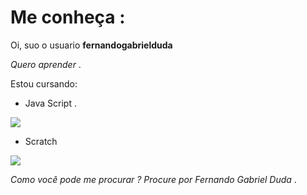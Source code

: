 # Me conheça :
 
 Oi, suo o usuario **fernandogabrielduda**

*Quero aprender* .

Estou cursando:

- Java Script .

![](https://img.shields.io/badge/JavaScript-323330?style=for-the-badge&logo=javascript&logoColor=F7DF1E)

- Scratch 

![](https://img.shields.io/badge/Scratch-4D97FF?style=for-the-badge&logo=Scratch&logoColor=white)

*Como você pode me procurar ? Procure por Fernando Gabriel Duda* .
